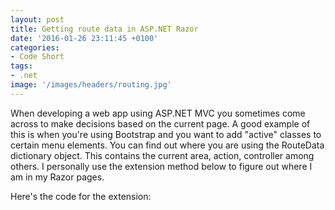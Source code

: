 ```yaml
---
layout: post
title: Getting route data in ASP.NET Razor
date: '2016-01-26 23:11:45 +0100'
categories:
- Code Short
tags:
- .net
image: '/images/headers/routing.jpg'
---
```

When developing a web app using ASP.NET MVC you sometimes come across to make decisions based on the current page. A good example of this is when you're using Bootstrap and you want to add "active" classes to certain menu elements. You can find out where you are using the RouteData dictionary object. This contains the current area, action, controller among others. I personally use the extension method below to figure out where I am in my Razor pages.

Here's the code for the extension:

<script src="https://gist.github.com/sthewissen/9efe2865978a0fe09581.js"></script>